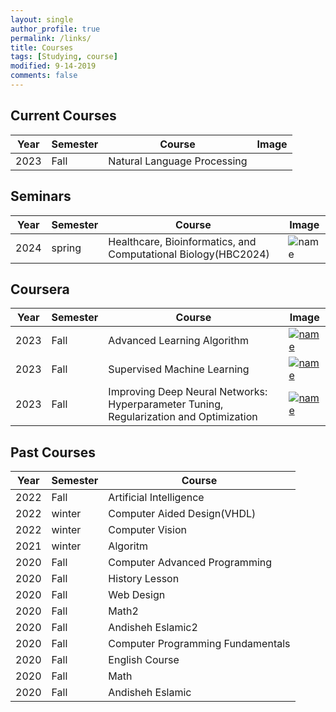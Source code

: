 ```yaml
---
layout: single
author_profile: true
permalink: /links/
title: Courses
tags: [Studying, course]
modified: 9-14-2019
comments: false
---
```


## Current Courses

| Year | Semester | Course | Image |
| ---- | -------- | ------ | ----- |
| 2023 | Fall     | Natural Language Processing |  |

## Seminars

| Year | Semester | Course | Image |
| ---- | -------- | ------ | ----- |
| 2024 | spring     | Healthcare, Bioinformatics, and Computational Biology(HBC2024) | ![name](../assets/images/amirreza-vishteh_bio.jpg) |

## Coursera

| Year | Semester | Course | Image |
| ---- | -------- | ------ | ----- |
| 2023 | Fall     | Advanced Learning Algorithm | [![name](../assets/images/Coursera_Advanced.jpg)](https://www.coursera.org/account/accomplishments/verify/BQABHRBCJBL7) |
| 2023 | Fall     | Supervised Machine Learning | [![name](../assets/images/Coursera_Supervised.jpg)](https://www.coursera.org/account/accomplishments/verify/Y7Q6Z4BBK9AT) | |
| 2023 | Fall     | Improving Deep Neural Networks: Hyperparameter Tuning, Regularization and Optimization | [![name](../assets/images/coursera_improvingmodels.jpg)](https://www.coursera.org/account/accomplishments/verify/5884LQ6BY6ZL) |



## Past Courses

| Year | Semester | Course |
| ---- | -------- | ------ |
| 2022 | Fall     | Artificial Intelligence |
| 2022 | winter   | Computer Aided Design(VHDL) |
| 2022 | winter   | Computer Vision |
| 2021 | winter   | Algoritm |
| 2020 | Fall     | Computer Advanced Programming |
| 2020 | Fall     | History Lesson |
| 2020 | Fall     | Web Design |
| 2020 | Fall     | Math2 |
| 2020 | Fall     | Andisheh Eslamic2 |
| 2020 | Fall     | Computer Programming Fundamentals |
| 2020 | Fall     | English Course |
| 2020 | Fall     | Math |
| 2020 | Fall     | Andisheh Eslamic |

